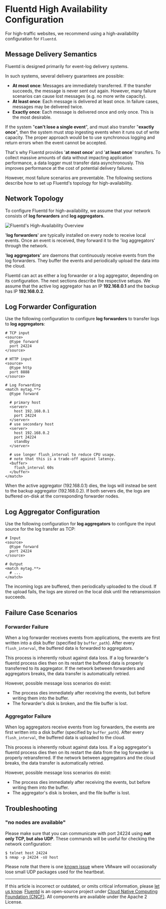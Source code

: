 # Fluentd High Availability Configuration

For high-traffic websites, we recommend using a high-availability configuration
for `Fluentd`.


## Message Delivery Semantics

Fluentd is designed primarily for event-log delivery systems.

In such systems, several delivery guarantees are possible:

-   **At most once**: Messages are immediately transferred. If the
    transfer succeeds, the message is never sent out again. However,
    many failure scenarios can cause lost messages (e.g. no more write
    capacity).
-   **At least once**: Each message is delivered at least once. In failure
    cases, messages may be delivered twice.
-   **Exactly once**: Each message is delivered once and only once. This
    is the most desirable.

If the system "**can't lose a single event**", and must also transfer
"**exactly once**", then the system must stop ingesting events when it
runs out of write capacity. The proper approach would be to use
synchronous logging and return errors when the event cannot be accepted.

That's why Fluentd provides '**at most once**' and '**at least once**'
transfers. To collect massive amounts of data without impacting application
performance, a data logger must transfer data asynchronously. This improves
performance at the cost of potential delivery failures.

However, most failure scenarios are preventable. The following sections
describe how to set up Fluentd's topology for high-availability.


## Network Topology

To configure Fluentd for high-availability, we assume that your network
consists of **log forwarders** and **log aggregators**.

![Fluentd's High-Availability Overview](/images/fluentd_ha.png)

'**log forwarders**' are typically installed on every node to receive
local events. Once an event is received, they forward it to the 'log
aggregators' through the network.

'**log aggregators**' are daemons that continuously receive events from
the log forwarders. They buffer the events and periodically upload the
data into the cloud.

Fluentd can act as either a log forwarder or a log aggregator, depending
on its configuration. The next sections describe the respective setups.
We assume that the active log aggregator has an IP **192.168.0.1** and
the backup has IP **192.168.0.2**.


## Log Forwarder Configuration

Use the following configuration to configure **log forwarders** to transfer logs
to **log aggregators**:

```
# TCP input
<source>
  @type forward
  port 24224
</source>

# HTTP input
<source>
  @type http
  port 8888
</source>

# Log Forwarding
<match mytag.**>
  @type forward

  # primary host
  <server>
    host 192.168.0.1
    port 24224
  </server>
  # use secondary host
  <server>
    host 192.168.0.2
    port 24224
    standby
  </server>

  # use longer flush_interval to reduce CPU usage.
  # note that this is a trade-off against latency.
  <buffer>
    flush_interval 60s
  </buffer>
</match>
```

When the active aggregator (192.168.0.1) dies, the logs will instead be
sent to the backup aggregator (192.168.0.2). If both servers die, the
logs are buffered on-disk at the corresponding forwarder nodes.


## Log Aggregator Configuration

Use the following configuration for **log aggregators** to configure the input
source for the log transfer as TCP:

```
# Input
<source>
  @type forward
  port 24224
</source>

# Output
<match mytag.**>
  # ...
</match>
```

The incoming logs are buffered, then periodically uploaded to the cloud. If the
upload fails, the logs are stored on the local disk until the retransmission
succeeds.


## Failure Case Scenarios


### Forwarder Failure

When a log forwarder receives events from applications, the events are first
written into a disk buffer (specified by `buffer_path`). After every
`flush_interval`, the buffered data is forwarded to aggregators.

This process is inherently robust against data loss. If a log forwarder's
fluentd process dies then on its restart the buffered data is properly
transferred to its aggregator. If the network between forwarders and aggregators
breaks, the data transfer is automatically retried.

However, possible message loss scenarios do exist:

-   The process dies immediately after receiving the events, but before writing
    them into the buffer.
-   The forwarder's disk is broken, and the file buffer is lost.


### Aggregator Failure

When log aggregators receive events from log forwarders, the events are first
written into a disk buffer (specified by `buffer_path`). After every
`flush_interval`, the buffered data is uploaded to the cloud.

This process is inherently robust against data loss. If a log aggregator's
fluentd process dies then on its restart the data from the log forwarder is
properly retransferred. If the network between aggregators and the cloud breaks,
the data transfer is automatically retried.

However, possible message loss scenarios do exist:

-   The process dies immediately after receiving the events, but before writing
    them into the buffer.
-   The aggregator's disk is broken, and the file buffer is lost.


## Troubleshooting


### "no nodes are available"

Please make sure that you can communicate with port 24224 using **not only TCP,
but also UDP**. These commands will be useful for checking the network
configuration:

```
$ telnet host 24224
$ nmap -p 24224 -sU host
```

Please note that there is one
[known issue](http://kb.vmware.com/selfservice/microsites/search.do?language=en_US&cmd=displayKC&externalId=2019944)
where VMware will occasionally lose small UDP packages used for the heartbeat.


------------------------------------------------------------------------

If this article is incorrect or outdated, or omits critical information, please
[let us know](https://github.com/fluent/fluentd-docs-gitbook/issues?state=open).
[Fluentd](http://www.fluentd.org/) is an open-source project under
[Cloud Native Computing Foundation (CNCF)](https://cncf.io/). All components are
available under the Apache 2 License.
